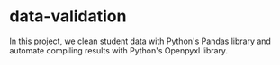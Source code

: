 # data-validation
In this project, we clean student data with Python's Pandas library and automate compiling results with Python's Openpyxl library.
